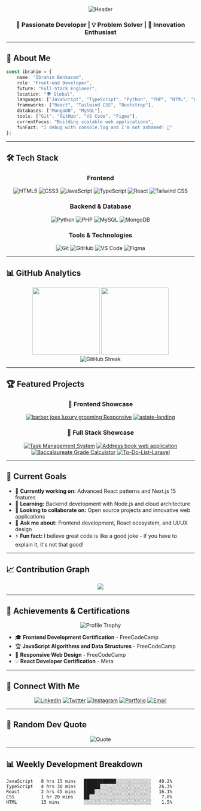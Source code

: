 <div align="center">

![Header](https://capsule-render.vercel.app/api?type=waving&color=gradient&customColorList=6,11,20&height=300&section=header&text=Ibrahim%20Benkacem&fontSize=50&fontColor=fff&animation=twinkling&fontAlignY=35&desc=Front-end%20Developer%20|%20Future%20Full-Stack%20Engineer&descAlignY=55&descSize=18)

</div>

<div align="center">

### 🚀 Passionate Developer | 💡 Problem Solver | 🎯 Innovation Enthusiast

</div>

---

## 🌟 About Me

```typescript
const ibrahim = {
    name: "Ibrahim Benkacem",
    role: "Front-end Developer",
    future: "Full-Stack Engineer",
    location: "🌍 Global",
    languages: ["JavaScript", "TypeScript", "Python", "PHP", "HTML", "CSS"],
    frameworks: ["React", "Tailwind CSS", "Bootstrap"],
    databases: ["MongoDB", "MySQL"],
    tools: ["Git", "GitHub", "VS Code", "Figma"],
    currentFocus: "Building scalable web applications",
    funFact: "I debug with console.log and I'm not ashamed! 🐛"
};
```

---

## 🛠️ Tech Stack

<div align="center">

### Frontend
![HTML5](https://img.shields.io/badge/HTML5-E34F26?style=for-the-badge&logo=html5&logoColor=white)
![CSS3](https://img.shields.io/badge/CSS3-1572B6?style=for-the-badge&logo=css3&logoColor=white)
![JavaScript](https://img.shields.io/badge/JavaScript-F7DF1E?style=for-the-badge&logo=javascript&logoColor=black)
![TypeScript](https://img.shields.io/badge/TypeScript-007ACC?style=for-the-badge&logo=typescript&logoColor=white)
![React](https://img.shields.io/badge/React-20232A?style=for-the-badge&logo=react&logoColor=61DAFB)
![Tailwind CSS](https://img.shields.io/badge/Tailwind_CSS-38B2AC?style=for-the-badge&logo=tailwind-css&logoColor=white)

### Backend & Database
![Python](https://img.shields.io/badge/Python-3776AB?style=for-the-badge&logo=python&logoColor=white)
![PHP](https://img.shields.io/badge/PHP-777BB4?style=for-the-badge&logo=php&logoColor=white)
![MySQL](https://img.shields.io/badge/MySQL-4479A1?style=for-the-badge&logo=mysql&logoColor=white)
![MongoDB](https://img.shields.io/badge/MongoDB-4EA94B?style=for-the-badge&logo=mongodb&logoColor=white)

### Tools & Technologies
![Git](https://img.shields.io/badge/Git-F05032?style=for-the-badge&logo=git&logoColor=white)
![GitHub](https://img.shields.io/badge/GitHub-181717?style=for-the-badge&logo=github&logoColor=white)
![VS Code](https://img.shields.io/badge/VS_Code-007ACC?style=for-the-badge&logo=visual-studio-code&logoColor=white)
![Figma](https://img.shields.io/badge/Figma-F24E1E?style=for-the-badge&logo=figma&logoColor=white)

</div>

---

## 📊 GitHub Analytics

<div align="center">
    <img height="180em" src="https://github-readme-stats.vercel.app/api?username=BenkacemIbrahim&show_icons=true&theme=tokyonight&include_all_commits=true&count_private=true" />
    <img height="180em" src="https://github-readme-stats.vercel.app/api/top-langs/?username=BenkacemIbrahim&layout=compact&langs_count=8&theme=tokyonight" />
</div>

<div align="center">
    <img src="https://github-readme-streak-stats.herokuapp.com/?user=BenkacemIbrahim&theme=tokyonight" alt="GitHub Streak" />
</div>

---

## 🏆 Featured Projects

<div align="center">

### 🎨 Frontend Showcase
[![barber joes luxury grooming
Responsive](https://github-readme-stats.vercel.app/api/pin/?username=BenkacemIbrahim&repo=barber-joes-luxury-grooming&theme=tokyonight)](https://github.com/BenkacemIbrahim/barber-joes-luxury-grooming)
[![astate-landing
](https://github-readme-stats.vercel.app/api/pin/?username=BenkacemIbrahim&repo=astate-landing&theme=tokyonight)](https://github.com/BenkacemIbrahim/Astate-landing)

### 🚀 Full Stack Showcase
[![Task Management
System](https://github-readme-stats.vercel.app/api/pin/?username=BenkacemIbrahim&repo=task-master&theme=tokyonight)](https://github.com/BenkacemIbrahim/task-master)
[![Address book web application](https://github-readme-stats.vercel.app/api/pin/?username=BenkacemIbrahim&repo=Address-book&theme=tokyonight)](https://github.com/BenkacemIbrahim/Address-book)
[![Baccalaureate Grade Calculator](https://github-readme-stats.vercel.app/api/pin/?username=BenkacemIbrahim&repo=bac-grade-calculator&theme=tokyonight)](https://github.com/BenkacemIbrahim/bac-grade-calculator)
[![To-Do-List-Laravel](https://github-readme-stats.vercel.app/api/pin/?username=Voxold&repo=To-Do-List-Laravel&theme=tokyonight)](https://github.com/Voxold/To-Do-List-Laravel)
</div>

---

## 🎯 Current Goals

- 🔭 **Currently working on:** Advanced React patterns and Next.js 15 features
- 🌱 **Learning:** Backend development with Node.js and cloud architecture
- 👯 **Looking to collaborate on:** Open source projects and innovative web applications
- 💬 **Ask me about:** Frontend development, React ecosystem, and UI/UX design
- ⚡ **Fun fact:** I believe great code is like a good joke - if you have to explain it, it's not that good!

---

## 📈 Contribution Graph

<div align="center">
    <img src="https://github-readme-activity-graph.vercel.app/graph?username=BenkacemIbrahim&theme=tokyo-night&hide_border=true&area=true" />
</div>

---

## 🏅 Achievements & Certifications

<div align="center">

![Profile Trophy](https://github-profile-trophy.vercel.app/?username=BenkacemIbrahim&theme=tokyonight&no-frame=true&row=1&column=6)

</div>

- 🎓 **Frontend Development Certification** - FreeCodeCamp
- 🏆 **JavaScript Algorithms and Data Structures** - FreeCodeCamp
- 🌟 **Responsive Web Design** - FreeCodeCamp
- 💡 **React Developer Certification** - Meta

---

## 🤝 Connect With Me

<div align="center">

[![LinkedIn](https://img.shields.io/badge/LinkedIn-0077B5?style=for-the-badge&logo=linkedin&logoColor=white)](https://www.linkedin.com/in/ibrahim-benkacem)
[![Twitter](https://img.shields.io/badge/Twitter-000000?style=for-the-badge&logo=x&logoColor=white)](https://x.com/Benkacem_)
[![Instagram](https://img.shields.io/badge/Instagram-E4405F?style=for-the-badge&logo=instagram&logoColor=white)](https://www.instagram.com/dev_with_ibrahim)
[![Portfolio](https://img.shields.io/badge/Portfolio-FF5722?style=for-the-badge&logo=google-chrome&logoColor=white)](https://ibrahimbenkacem.dev)
[![Email](https://img.shields.io/badge/Email-D14836?style=for-the-badge&logo=gmail&logoColor=white)](mailto:ibrahim.benkacem.dev@gmail.com)

</div>

---

## 💭 Random Dev Quote

<div align="center">

![Quote](https://quotes-github-readme.vercel.app/api?type=horizontal&theme=tokyonight)

</div>

---

## 📊 Weekly Development Breakdown

<!--START_SECTION:waka-->
```text
JavaScript   8 hrs 15 mins   ████████████░░░░░░░░░░░░░   48.2%
TypeScript   4 hrs 30 mins   ██████░░░░░░░░░░░░░░░░░░░   26.3%
React        2 hrs 45 mins   ████░░░░░░░░░░░░░░░░░░░░░   16.1%
CSS          1 hr 20 mins    ██░░░░░░░░░░░░░░░░░░░░░░░    7.8%
HTML         15 mins         ░░░░░░░░░░░░░░░░░░░░░░░░░    1.5%
